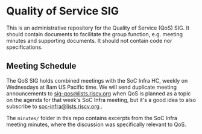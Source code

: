 
# Quality of Service SIG

This is an administrative repository for the Quality of Service (QoS)
SIG. It should contain documents to facilitate the group function,
e.g. meeting minutes and supporting documents. It should not contain
code nor specifications.

## Meeting Schedule

The QoS SIG holds combined meetings with the SoC Infra HC, weekly on
Wednesdays at 8am US Pacific time. We will send duplicate meeting
announcements to
[sig-qos@lists.riscv.org](https://lists.riscv.org/g/sig-qos) when QoS
is planned as a topic on the agenda for that week's SoC Infra meeting,
but it's a good idea to also subscribe to [soc-infra@lists.riscv.org
](https://lists.riscv.org/g/soc-infra).

The `minutes/` folder in this repo contains excerpts from the SoC
Infra meeting minutes, where the discussion was specifically relevant
to QoS.
